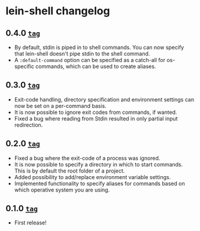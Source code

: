 # lein-shell changelog

## 0.4.0 [`tag`][0.4.0-tag]

* By default, stdin is piped in to shell commands. You can now specify that
  lein-shell doesn't pipe stdin to the shell command.
* A `:default-command` option can be specified as a catch-all for os-specific
  commands, which can be used to create aliases.

## 0.3.0 [`tag`][0.3.0-tag]

* Exit-code handling, directory specification and environment settings can now
  be set on a per-command basis.
* It is now possible to ignore exit codes from commands, if wanted.
* Fixed a bug where reading from Stdin resulted in only partial input
  redirection.

## 0.2.0 [`tag`][0.2.0-tag]

* Fixed a bug where the exit-code of a process was ignored.
* It is now possible to specify a directory in which to start commands. This is
  by default the root folder of a project.
* Added possibility to add/replace environment variable settings.
* Implemented functionality to specify aliases for commands based on which
  operative system you are using.

## 0.1.0 [`tag`][0.1.0-tag]

* First release!

[0.4.0-tag]: https://github.com/hyPiRion/lein-shell/tree/0.4.0
[0.3.0-tag]: https://github.com/hyPiRion/lein-shell/tree/0.3.0
[0.2.0-tag]: https://github.com/hyPiRion/lein-shell/tree/0.2.0
[0.1.0-tag]: https://github.com/hyPiRion/lein-shell/tree/0.1.0

